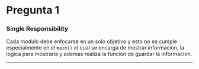 # Pregunta 1

### Single Responsibility

Cada modulo debe enfocarse en un solo objetivo y esto no se cumple especialmente en el ``` main() ``` el cual se encarga de mostrar informacion, la logica para mostrarla y ademas realiza la funcion de guardar la informacion.

***


